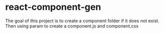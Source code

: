 # react-component-gen

The goal of this project is to create a component folder if it does not exist.
Then using param to create a component.js and component.css